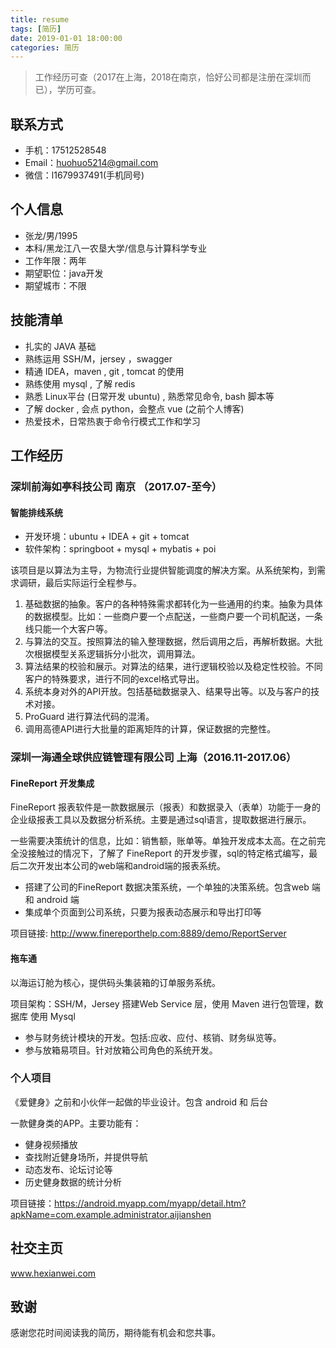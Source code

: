 ```yaml
---
title: resume
tags: [简历]
date: 2019-01-01 18:00:00
categories: 简历
---
```


> 工作经历可查（2017在上海，2018在南京，恰好公司都是注册在深圳而已），学历可查。

## 联系方式

- 手机：17512528548
- Email：huohuo5214@gmail.com
- 微信：l1679937491(手机同号)

## 个人信息
- 张龙/男/1995
- 本科/黑龙江八一农垦大学/信息与计算科学专业
- 工作年限：两年
- 期望职位：java开发
- 期望城市：不限

<!--more-->

## 技能清单
- 扎实的 JAVA 基础
- 熟练运用 SSH/M，jersey ，swagger
- 精通 IDEA，maven , git , tomcat 的使用 
- 熟练使用 mysql , 了解 redis 
- 熟悉 Linux平台 (日常开发 ubuntu) , 熟悉常见命令, bash 脚本等
- 了解 docker , 会点 python，会整点 vue (之前个人博客)
- 热爱技术，日常热衷于命令行模式工作和学习

## 工作经历
### 深圳前海如亭科技公司  南京 （2017.07-至今）

#### 智能排线系统

- 开发环境：ubuntu + IDEA + git +  tomcat
- 软件架构：springboot + mysql + mybatis + poi 


该项目是以算法为主导，为物流行业提供智能调度的解决方案。从系统架构，到需求调研，最后实际运行全程参与。
1. 基础数据的抽象。客户的各种特殊需求都转化为一些通用的约束。抽象为具体的数据模型。比如：一些商户要一个点配送，一些商户要一个司机配送，一条线只能一个大客户等。
2. 与算法的交互。按照算法的输入整理数据，然后调用之后，再解析数据。大批次根据模型关系逻辑拆分小批次，调用算法。
3. 算法结果的校验和展示。对算法的结果，进行逻辑校验以及稳定性校验。不同客户的特殊要求，进行不同的excel格式导出。
4. 系统本身对外的API开放。包括基础数据录入、结果导出等。以及与客户的技术对接。
5. ProGuard 进行算法代码的混淆。
6. 调用高德API进行大批量的距离矩阵的计算，保证数据的完整性。

### 深圳一海通全球供应链管理有限公司  上海（2016.11-2017.06）

#### FineReport 开发集成

 FineReport 报表软件是一款数据展示（报表）和数据录入（表单）功能于一身的企业级报表工具以及数据分析系统。主要是通过sql语言，提取数据进行展示。

 一些需要决策统计的信息，比如：销售额，账单等。单独开发成本太高。在之前完全没接触过的情况下，了解了 FineReport 的开发步骤，sql的特定格式编写，最后二次开发出本公司的web端和android端的报表系统。

- 搭建了公司的FineReport 数据决策系统，一个单独的决策系统。包含web 端和 android 端
- 集成单个页面到公司系统，只要为报表动态展示和导出打印等

项目链接: http://www.finereporthelp.com:8889/demo/ReportServer
#### 拖车通

以海运订舱为核心，提供码头集装箱的订单服务系统。

项目架构：SSH/M，Jersey 搭建Web Service 层，使用 Maven 进行包管理，数据库 使用 Mysql 

- 参与财务统计模块的开发。包括:应收、应付、核销、财务纵览等。
- 参与放箱易项目。针对放箱公司角色的系统开发。

### 个人项目

《爱健身》之前和小伙伴一起做的毕业设计。包含 android 和 后台

一款健身类的APP。主要功能有：
- 健身视频播放
- 查找附近健身场所，并提供导航
- 动态发布、论坛讨论等
- 历史健身数据的统计分析

项目链接：https://android.myapp.com/myapp/detail.htm?apkName=com.example.administrator.aijianshen
## 社交主页
www.hexianwei.com
## 致谢

感谢您花时间阅读我的简历，期待能有机会和您共事。

